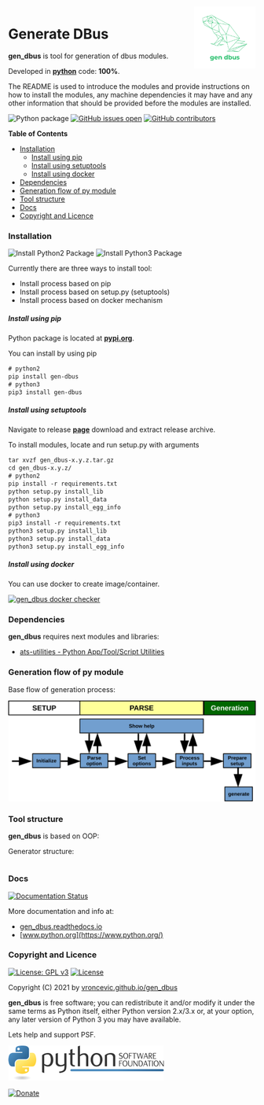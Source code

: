<img align="right" src="https://raw.githubusercontent.com/vroncevic/gen_dbus/dev/docs/gen_dbus_logo.png" width="25%">

# Generate DBus

**gen_dbus** is tool for generation of dbus modules.

Developed in **[python](https://www.python.org/)** code: **100%**.

The README is used to introduce the modules and provide instructions on
how to install the modules, any machine dependencies it may have and any
other information that should be provided before the modules are installed.

![Python package](https://github.com/vroncevic/gen_dbus/workflows/Python%20package%20gen_dbus/badge.svg?branch=master) [![GitHub issues open](https://img.shields.io/github/issues/vroncevic/gen_dbus.svg)](https://github.com/vroncevic/gen_dbus/issues) [![GitHub contributors](https://img.shields.io/github/contributors/vroncevic/gen_dbus.svg)](https://github.com/vroncevic/gen_dbus/graphs/contributors)

<!-- START doctoc generated TOC please keep comment here to allow auto update -->
<!-- DON'T EDIT THIS SECTION, INSTEAD RE-RUN doctoc TO UPDATE -->
**Table of Contents**

- [Installation](#installation)
    - [Install using pip](#install-using-pip)
    - [Install using setuptools](#install-using-setuptools)
    - [Install using docker](#install-using-docker)
- [Dependencies](#dependencies)
- [Generation flow of py module](#generation-flow-of-py-module)
- [Tool structure](#tool-structure)
- [Docs](#docs)
- [Copyright and Licence](#copyright-and-licence)

<!-- END doctoc generated TOC please keep comment here to allow auto update -->

### Installation

![Install Python2 Package](https://github.com/vroncevic/gen_dbus/workflows/Install%20Python2%20Package%20gen_dbus/badge.svg?branch=master) ![Install Python3 Package](https://github.com/vroncevic/gen_dbus/workflows/Install%20Python3%20Package%20gen_dbus/badge.svg?branch=master)

Currently there are three ways to install tool:
* Install process based on pip
* Install process based on setup.py (setuptools)
* Install process based on docker mechanism

##### Install using pip

Python package is located at **[pypi.org](https://pypi.org/project/gen-dbus/)**.

You can install by using pip
```
# python2
pip install gen-dbus
# python3
pip3 install gen-dbus
```

##### Install using setuptools

Navigate to release **[page](https://github.com/vroncevic/gen_dbus/releases/)** download and extract release archive.

To install modules, locate and run setup.py with arguments
```
tar xvzf gen_dbus-x.y.z.tar.gz
cd gen_dbus-x.y.z/
# python2
pip install -r requirements.txt
python setup.py install_lib
python setup.py install_data
python setup.py install_egg_info
# python3
pip3 install -r requirements.txt
python3 setup.py install_lib
python3 setup.py install_data
python3 setup.py install_egg_info
```

##### Install using docker

You can use docker to create image/container.

[![gen_dbus docker checker](https://github.com/vroncevic/gen_dbus/workflows/gen_dbus%20docker%20checker/badge.svg)](https://github.com/vroncevic/gen_dbus/actions?query=workflow%3A%22gen_dbus+docker+checker%22)

### Dependencies

**gen_dbus** requires next modules and libraries:

* [ats-utilities - Python App/Tool/Script Utilities](https://vroncevic.github.io/ats_utilities)

### Generation flow of py module

Base flow of generation process:

![alt tag](https://raw.githubusercontent.com/vroncevic/gen_dbus/dev/docs/gen_dbus_flow.png)

### Tool structure

**gen_dbus** is based on OOP:

Generator structure:

```

```

### Docs

[![Documentation Status](https://readthedocs.org/projects/gen_dbus/badge/?version=latest)](https://gen_dbus.readthedocs.io/projects/gen_dbus/en/latest/?badge=latest)

More documentation and info at:
* [gen_dbus.readthedocs.io](https://gen_dbus.readthedocs.io/en/latest/)
* [www.python.org](https://www.python.org/)

### Copyright and Licence

[![License: GPL v3](https://img.shields.io/badge/License-GPLv3-blue.svg)](https://www.gnu.org/licenses/gpl-3.0) [![License](https://img.shields.io/badge/License-Apache%202.0-blue.svg)](https://opensource.org/licenses/Apache-2.0)

Copyright (C) 2021 by [vroncevic.github.io/gen_dbus](https://vroncevic.github.io/gen_dbus)

**gen_dbus** is free software; you can redistribute it and/or modify
it under the same terms as Python itself, either Python version 2.x/3.x or,
at your option, any later version of Python 3 you may have available.

Lets help and support PSF.

[![Python Software Foundation](https://raw.githubusercontent.com/vroncevic/gen_dbus/dev/docs/psf-logo-alpha.png)](https://www.python.org/psf/)

[![Donate](https://www.paypalobjects.com/en_US/i/btn/btn_donateCC_LG.gif)](https://psfmember.org/index.php?q=civicrm/contribute/transact&reset=1&id=2)
